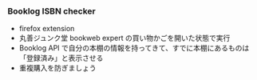 ### Booklog ISBN checker

- firefox extension
- 丸善ジュンク堂 bookweb expert の買い物かごを開いた状態で実行
- Booklog API で自分の本棚の情報を持ってきて、すでに本棚にあるものは「登録済み」と表示させる
- 重複購入を防ぎましょう